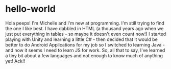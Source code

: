 # hello-world

Hola peeps!
I'm Michelle and I'm new at programming. I'm still trying to find the one I like best. I have dabbled in HTML (a thousand years ago when we just put everything in tables - so maybe it doesn't even count now!) I started playing with Unity and learning a little C# - then decided that it would be better to do Android Applications for my job so I switched to learning Java - and now it seems I need to learn JS for work. So, all that to say, I've learned a tiny bit about a few languages and not enough to know much of anything yet! Ack!! 
